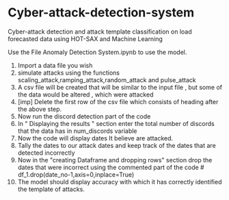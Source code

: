 # Cyber-attack-detection-system
Cyber-attack detection and attack template classification on load forecasted data using HOT-SAX and Machine Learning

Use the File Anomaly Detection System.ipynb to use the model.

1. Import a data file you wish
2. simulate attacks using the functions scaling_attack,ramping_attack,random_attack and pulse_attack
3. A csv file will be created that will be similar to the input file , but some of the data would be altered , which were attacked
4. [imp] Delete the first row of the csv file which consists of heading after the above step.
5. Now run the discord detection part of the code
6. In " Displaying the results " section enter the total number of discords that the data has in num_discords variable
7. Now the code will display dates It believe are attacked.
8. Tally the dates to our attack dates and keep track of the dates that are detected incorrectly
9. Now in the "creating Dataframe and dropping rows" section drop the dates that were incorrect using the commented part of the code # df_1.drop(date_no-1,axis=0,inplace=True)
10. The model should display accuracy with which it has correctly identified the template of attacks.
